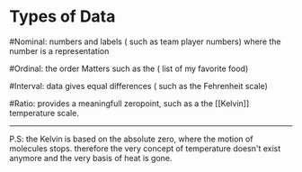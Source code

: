 # Types of Data 

#Nominal: numbers and labels ( such as team player numbers) where the number is a representation 

#Ordinal: the order Matters such as the ( list of my favorite food)

#Interval: data gives equal differences ( such as the Fehrenheit scale)
 
#Ratio: provides a meaningfull zeropoint, such as a the [[Kelvin]] temperature scale.


---
P.S: the Kelvin is based on the absolute zero, where the motion of molecules stops. therefore the very concept of temperature doesn't exist anymore and the very basis of heat is gone. 

